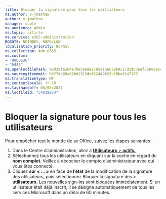 ```yaml
---
title: Bloquer la signature pour tous les utilisateurs
ms.author: v-jmathew
author: v-jmathew
manager: scotv
ms.audience: Admin
ms.topic: article
ms.service: o365-administration
ROBOTS: NOINDEX, NOFOLLOW
localization_priority: Normal
ms.collection: Adm_O365
ms.custom:
- "9003536"
- "6445"
ms.openlocfilehash: 90d29fe284e70959e8e2c85e15667269517dc9c3eaf75688bc4750d8767fa2fd
ms.sourcegitcommit: b5f7da89a650d2915dc652449623c78be6247175
ms.translationtype: MT
ms.contentlocale: fr-FR
ms.lasthandoff: 08/05/2021
ms.locfileid: "54019254"
---
```

# <a name="block-sign-in-for-all-users"></a>Bloquer la signature pour tous les utilisateurs

Pour empêcher tout le monde de se Office, suivez les étapes suivantes :

1. Dans le Centre d’administration, allez à [ **Utilisateurs**  >  **actifs.**](https://admin.microsoft.com/Adminportal/Home?source=applauncher#/users)
2. Sélectionnez tous les utilisateurs en cliquant sur la coche en regard du **nom complet.** Veillez à décocher le compte d’administrateur avec qui vous êtes connecté.
3. Cliquez **sur « ... »** en face de **l’état** de la modification de la signature des utilisateurs, puis sélectionnez Bloquer la signature des  >   **utilisateurs.** Les nouvelles sign-ins sont bloquées immédiatement. Si un utilisateur était déjà inscrit, il se désigne automatiquement de tous les services Microsoft dans un délai de 60 minutes.
